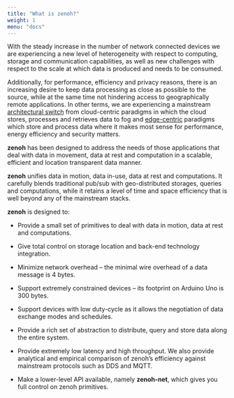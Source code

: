 ```yaml
---
title: "What is zenoh?"
weight: 1
menu: "docs"
---
```


With the steady increase in the number of network connected devices we are experiencing a new level of heterogeneity with respect to computing, storage and communication capabilities, as well as new challenges with respect to the scale at which data is produced and needs to be consumed. 

Additionally, for performance, efficiency and privacy reasons, there is an increasing desire to keep data processing as close as possible to the source, while at the same time not hindering access to geographically remote applications. In other terms, we are experiencing a mainstream [architectural switch](https://perspectives.tech/2019/12/10/architectural-liberum-arbitrium/) from cloud-centric paradigms in which the cloud stores, processes and retrieves data to fog and [edge-centric](https://edgenative.eclipse.org/) paradigms which store and process data where it makes most sense for performance, energy efficiency and security matters. 

**zenoh** has been designed to address the needs of those applications that deal with data in movement, data at rest and computation in a scalable, efficient and location transparent data manner.  

**zenoh** unifies data in motion, data in-use, data at rest and computations. It carefully blends traditional pub/sub with geo-distributed storages, queries and computations, while it retains a level of time and space efficiency that is well beyond any of the mainstream stacks. 

**zenoh** is designed to:

- Provide a small set of primitives to deal with data in motion, data at rest and computations.

- Give total control on storage location and back-end technology integration.

- Minimize network overhead – the minimal wire overhead of a data message is 4 bytes.

- Support extremely constrained devices – its footprint on Arduino Uno is 300 bytes.

- Support devices with low duty-cycle as it allows the negotiation of data exchange modes and schedules.
  
- Provide a rich set of abstraction to distribute, query and store data along the entire system. 
  
- Provide extremely low latency and high throughput. We also provide analytical and empirical comparison of zenoh’s efficiency against mainstream protocols such as DDS and MQTT.

- Make a lower-level API available, namely **zenoh-net**, which gives you full control on zenoh primitives.